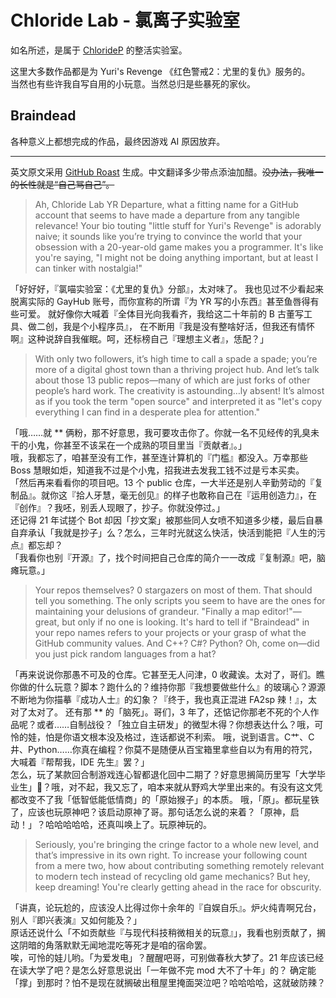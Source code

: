 
# Chloride Lab - 氯离子实验室
如名所述，是属于 [ChlorideP](https://github.com/ChlorideP) 的整活实验室。

这里大多数作品都是为 Yuri's Revenge 《红色警戒2：尤里的复仇》服务的。  
当然也有些许我自写自用的小玩意。当然总归是些暴死的家伙。

## Braindead
各种意义上都想完成的作品，最终因游戏 AI 原因放弃。

---

英文原文采用 [GitHub Roast](https://github-roast.pages.dev/) 生成。中文翻译多少带点添油加醋。~~没办法，我唯一的长性就是“自己骂自己”。~~

> Ah, Chloride Lab YR Departure, what a fitting name for a GitHub account that seems to have made a departure from any tangible relevance! Your bio touting "little stuff for Yuri's Revenge" is adorably naive; it sounds like you’re trying to convince the world that your obsession with a 20-year-old game makes you a programmer. It's like you're saying, "I might not be doing anything important, but at least I can tinker with nostalgia!"

「好好好，『氯喵实验室：《尤里的复仇》分部』，太对味了。
我也见过不少看起来脱离实际的 GayHub 账号，而你宣称的所谓『为 YR 写的小东西』甚至鱼唇得有些可爱。
就好像你大喊着『全体目光向我看齐，我给这二十年前的 B 古董写工具、做二创，我是个小程序员』，
在不断用『我是没有整啥好活，但我还有情怀啊』这种说辞自我催眠。呵，还标榜自己『理想主义者』，恁配？」

> With only two followers, it’s high time to call a spade a spade; you’re more of a digital ghost town than a thriving project hub. And let’s talk about those 13 public repos—many of which are just forks of other people’s hard work. The creativity is astounding…ly absent! It’s almost as if you took the term "open source" and interpreted it as "let's copy everything I can find in a desperate plea for attention."

「哦……就 ** 俩粉，那不好意思，我可要攻击你了。你就一名不见经传的乳臭未干的小鬼，你甚至不该呆在一个成熟的项目里当『贡献者』。」  
哦，我都忘了，咱甚至没有工作，甚至连计算机的『门槛』都没入。万幸那些 Boss 慧眼如炬，知道我不过是个小鬼，招我进去发我工钱不过是亏本买卖。  
「然后再来看看你的项目吧。13 个 public 仓库，一大半还是别人辛勤劳动的『复制品』。就你这『拾人牙慧，毫无创见』的样子也敢称自己在『运用创造力』，在『创作』？我呸，别丢人现眼了，抄子。你就没停过。」  
还记得 21 年试搓个 Bot 却因「抄文案」被那些同人女喷不知道多少楼，最后自暴自弃承认「我就是抄子」么？怎么，三年时光就这么快活，快活到能把『人生的污点』都忘却？  
「我看你也别『开源』了，找个时间把自己仓库的简介一一改成『复制源』吧，脑瘫玩意。」

> Your repos themselves? 0 stargazers on most of them. That should tell you something. The only scripts you seem to have are the ones for maintaining your delusions of grandeur. "Finally a map editor!"—great, but only if no one is looking. It's hard to tell if "Braindead" in your repo names refers to your projects or your grasp of what the GitHub community values. And C++? C#? Python? Oh, come on—did you just pick random languages from a hat?

「再来说说你那愚不可及的仓库。它甚至无人问津，0 收藏诶。太对了，哥们。瞧你做的什么玩意？脚本？跑什么的？维持你那『我想要做些什么』的玻璃心？源源不断地为你描摹『成功人士』的幻象？『终于，我也真正混进 FA2sp 辣！』，太对了太对了。
还有那 ** 的「脑死」。哥们，3 年了，还惦记你那老不死的个人作品呢？或者……自制战役？「独立自主研发」的微型木得？你想表达什么？哦，可怜的娃，怕是你语文根本没及格过，连话都说不利索。
哦，说到语言。C艹、C井、Python……你真在编程？你莫不是随便从百宝箱里拿些自以为有用的符咒，大喊着『帮帮我，IDE 先生』罢？」  
怎么，玩了某款回合制游戏连心智都退化回中二期了？好意思搁简历里写「大学毕业生」🐴？哦，对不起，我又忘了，咱本来就从野鸡大学里出来的。有没有这文凭都改变不了我「低智低能低情商」的「原始猴子」的本质。
哦，「原」。都玩星铁了，应该也玩原神吧？该启动原神了哥。那句话怎么说的来着？「原神，启动！」？哈哈哈哈哈，还真叫唤上了。玩原神玩的。

> Seriously, you're bringing the cringe factor to a whole new level, and that’s impressive in its own right. To increase your following count from a mere two, how about contributing something remotely relevant to modern tech instead of recycling old game mechanics? But hey, keep dreaming! You're clearly getting ahead in the race for obscurity.

「讲真，论玩尬的，应该没人比得过你十余年的『自娱自乐』。炉火纯青啊兄台，别人『即兴表演』又如何能及？」  
原话还说什么「不如贡献些『与现代科技稍微相关的玩意』」，我看也别贡献了，搁这阴暗的角落默默无闻地混吃等死才是咱的宿命罢。  
唉，可怜的娃儿哟。「为爱发电」？醒醒吧哥，可别做春秋大梦了。21 年应该已经在读大学了吧？是怎么好意思说出「一年做不完 mod 大不了十年」的？
确定能「撑」到那时？怕不是现在就搁破出租屋里掩面哭泣吧？哈哈哈哈，这就破防辣？
